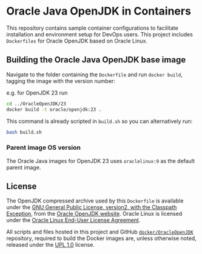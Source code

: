 # Oracle Java OpenJDK in Containers

This repository contains sample container configurations to facilitate installation and environment setup for DevOps users. This project includes `Dockerfiles` for Oracle OpenJDK based on Oracle Linux.

## Building the Oracle Java OpenJDK base image

Navigate to the folder containing the `Dockerfile` and run `docker build`, tagging the image with the version number:

e.g. for OpenJDK 23 run

```bash
cd ../OracleOpenJDK/23
docker build -t oracle/openjdk:23 .
```

This command is already scripted in `build.sh` so you can alternatively run:

```bash
bash build.sh
```

### Parent image OS version

The Oracle Java images for OpenJDK 23 uses `oraclelinux:9` as the default parent image.

## License

The OpenJDK compressed archive used by this `Dockerfile` is available under the [GNU General Public License, version2, with the Classpath Exception](https://openjdk.java.net/legal/gplv2+ce.html), from the [Oracle OpenJDK website](https://jdk.java.net). Oracle Linux is licensed under the [Oracle Linux End-User License Agreement](https://oss.oracle.com/ol/EULA).

All scripts and files hosted in this project and GitHub [`docker/OracleOpenJDK`](./) repository, required to build the Docker images are, unless otherwise noted, released under the [UPL 1.0](https://oss.oracle.com/licenses/upl/) license.
